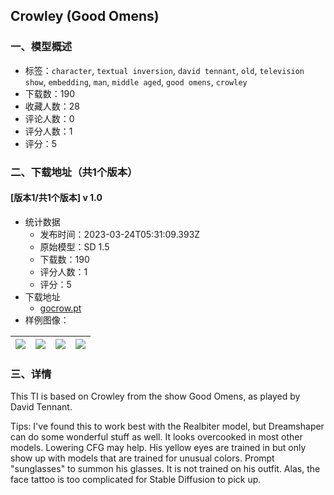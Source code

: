 ## Crowley (Good Omens)
### 一、模型概述

- 标签：`character`, `textual inversion`, `david tennant`, `old`, `television show`, `embedding`, `man`, `middle aged`, `good omens`, `crowley`
- 下载数：190
- 收藏人数：28
- 评论人数：0
- 评分人数：1
- 评分：5

### 二、下载地址（共1个版本）

#### [版本1/共1个版本] v 1.0

- 统计数据
  - 发布时间：2023-03-24T05:31:09.393Z
  - 原始模型：SD 1.5
  - 下载数：190
  - 评分人数：1
  - 评分：5
- 下载地址
  - [gocrow.pt](https://civitai.com/api/download/models/28236)
- 样例图像：

| <img src="https://image.civitai.com/xG1nkqKTMzGDvpLrqFT7WA/4950841e-3cd6-4704-92ff-6b6cf7680c00/width=450/317649.jpeg" /> | <img src="https://image.civitai.com/xG1nkqKTMzGDvpLrqFT7WA/5764115f-dd8e-427b-e1db-844a4b1b3500/width=450/317646.jpeg" /> | <img src="https://image.civitai.com/xG1nkqKTMzGDvpLrqFT7WA/04d55672-34de-4c36-980f-4f9219237600/width=450/317656.jpeg" /> | <img src="https://image.civitai.com/xG1nkqKTMzGDvpLrqFT7WA/5a883cb3-6130-4cee-8b97-ca12fb978200/width=450/317655.jpeg" /> |
| ---- | ---- | ---- | ---- |


### 三、详情
<p>This TI is based on Crowley from the show Good Omens, as played by David Tennant.</p><p>Tips: I've found this to work best with the Realbiter model, but Dreamshaper can do some wonderful stuff as well. It looks overcooked in most other models. Lowering CFG may help. His yellow eyes are trained in but only show up with models that are trained for unusual colors. Prompt "sunglasses" to summon his glasses. It is not trained on his outfit. Alas, the face tattoo is too complicated for Stable Diffusion to pick up.</p>